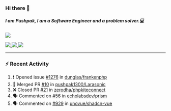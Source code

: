 ### Hi there 👋

##### I am Pushpak, I am a Software Engineer and a problem solver.💻

<a href='https://twitter.com/pushpak1300'><a href="https://pushpak1300.me/" target="_blank">
  <img src="https://img.shields.io/badge/website-%23E34F26.svg?&style=for-the-badge" />
</a> 
 
 <a href="https://twitter.com/pushpak1300" target="_blank">
  <img src="https://img.shields.io/badge/twitter-%231DA1F2.svg?&style=for-the-badge&logo=twitter&logoColor=white" />
</a> 

<a href="https://www.linkedin.com/in/pushpak-c-286b17b1/" target="_blank">
  <img src="https://img.shields.io/badge/linkedin-%230077B5.svg?&style=for-the-badge&logo=linkedin&logoColor=white" />
</a> 

<a href="https://dev.to/pushpak1300/" target="_blank">
  <img src="http://img.shields.io/badge/dev.to-gray?style=for-the-badge&logo=dev.to&?logoColor=white?logoWidth=100?label=" />
</a> 


</p>

---

### ⚡ Recent Activity

<!--START_SECTION:activity-->
1. ❗ Opened issue [#1276](https://github.com/dunglas/frankenphp/issues/1276) in [dunglas/frankenphp](https://github.com/dunglas/frankenphp)
2. 🎉 Merged PR [#10](https://github.com/pushpak1300/Larasonic/pull/10) in [pushpak1300/Larasonic](https://github.com/pushpak1300/Larasonic)
3. ❌ Closed PR [#21](https://github.com/zerodha/phpkiteconnect/pull/21) in [zerodha/phpkiteconnect](https://github.com/zerodha/phpkiteconnect)
4. 🗣 Commented on [#56](https://github.com/echolabsdev/prism/issues/56#issuecomment-2550924333) in [echolabsdev/prism](https://github.com/echolabsdev/prism)
5. 🗣 Commented on [#929](https://github.com/unovue/shadcn-vue/issues/929#issuecomment-2547508997) in [unovue/shadcn-vue](https://github.com/unovue/shadcn-vue)
<!--END_SECTION:activity-->
